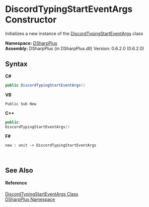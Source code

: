 # DiscordTypingStartEventArgs Constructor 
 

Initializes a new instance of the <a href="e9103adb-979e-f44a-72bb-9bd4f7a10404">DiscordTypingStartEventArgs</a> class

**Namespace:**&nbsp;<a href="503971eb-de5e-a570-9922-de9500a9b1cc">DSharpPlus</a><br />**Assembly:**&nbsp;DSharpPlus (in DSharpPlus.dll) Version: 0.6.2.0 (0.6.2.0)

## Syntax

**C#**<br />
``` C#
public DiscordTypingStartEventArgs()
```

**VB**<br />
``` VB
Public Sub New
```

**C++**<br />
``` C++
public:
DiscordTypingStartEventArgs()
```

**F#**<br />
``` F#
new : unit -> DiscordTypingStartEventArgs
```

<br />

## See Also


#### Reference
<a href="e9103adb-979e-f44a-72bb-9bd4f7a10404">DiscordTypingStartEventArgs Class</a><br /><a href="503971eb-de5e-a570-9922-de9500a9b1cc">DSharpPlus Namespace</a><br />